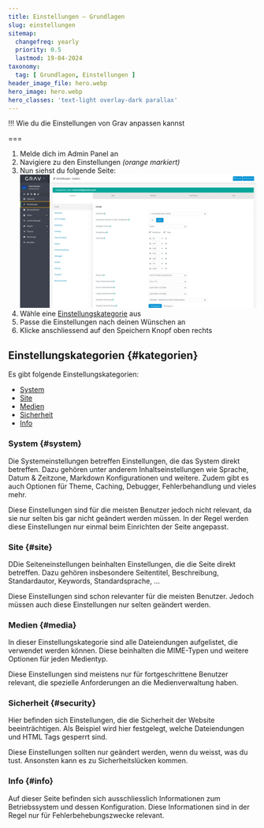 ```yaml
---
title: Einstellungen – Grundlagen
slug: einstellungen
sitemap:
  changefreq: yearly
  priority: 0.5
  lastmod: 19-04-2024
taxonomy:
  tag: [ Grundlagen, Einstellungen ]
header_image_file: hero.webp
hero_image: hero.webp
hero_classes: 'text-light overlay-dark parallax'
---
```


!!! Wie du die Einstellungen von Grav anpassen kannst

===

1. Melde dich im Admin Panel an
2. Navigiere zu den Einstellungen _(orange markiert)_
3. Nun siehst du folgende Seite:
   ![Screenshot Einstellungen](einstellungen.webp?lightbox)
4. Wähle eine [Einstellungskategorie](#kategorien) aus
5. Passe die Einstellungen nach deinen Wünschen an
6. Klicke anschliessend auf den Speichern Knopf oben rechts

## Einstellungskategorien {#kategorien}

Es gibt folgende Einstellungskategorien:

- [System](#system)
- [Site](#site)
- [Medien](#media)
- [Sicherheit](#security)
- [Info](#info)

### System {#system}

Die Systemeinstellungen betreffen Einstellungen, die das System direkt betreffen. Dazu gehören unter anderem Inhaltseinstellungen wie Sprache, Datum & Zeitzone, Markdown Konfigurationen und weitere. Zudem gibt es auch Optionen für Theme, Caching, Debugger, Fehlerbehandlung und vieles mehr.

Diese Einstellungen sind für die meisten Benutzer jedoch nicht relevant, da sie nur selten bis gar nicht geändert werden müssen. In der Regel werden diese Einstellungen nur einmal beim Einrichten der Seite angepasst.

### Site {#site}

DDie Seiteneinstellungen beinhalten Einstellungen, die die Seite direkt betreffen. Dazu gehören insbesondere Seitentitel, Beschreibung, Standardautor, Keywords, Standardsprache, ...

Diese Einstellungen sind schon relevanter für die meisten Benutzer. Jedoch müssen auch diese Einstellungen nur selten geändert werden.

### Medien {#media}

In dieser Einstellungskategorie sind alle Dateiendungen aufgelistet, die verwendet werden können. Diese beinhalten die MIME-Typen und weitere Optionen für jeden Medientyp.

Diese Einstellungen sind meistens nur für fortgeschrittene Benutzer relevant, die spezielle Anforderungen an die Medienverwaltung haben.

### Sicherheit {#security}

Hier befinden sich Einstellungen, die die Sicherheit der Website beeinträchtigen. Als Beispiel wird hier festgelegt, welche Dateiendungen und HTML Tags gesperrt sind.

Diese Einstellungen sollten nur geändert werden, wenn du weisst, was du tust. Ansonsten kann es zu Sicherheitslücken kommen.

### Info {#info}

Auf dieser Seite befinden sich ausschliesslich Informationen zum Betriebssystem und dessen Konfiguration. Diese Informationen sind in der Regel nur für Fehlerbehebungszwecke relevant.
